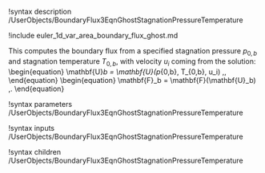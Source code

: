 !syntax description /UserObjects/BoundaryFlux3EqnGhostStagnationPressureTemperature

!include euler_1d_var_area_boundary_flux_ghost.md

This computes the boundary flux from a specified stagnation pressure $p_{0,b}$
and stagnation temperature $T_{0,b}$, with velocity $u_i$ coming from the
solution:
\begin{equation}
  \mathbf{U}_b = \mathbf{U}(p_{0,b}, T_{0,b}, u_i) \,,
\end{equation}
\begin{equation}
  \mathbf{F}_b = \mathbf{F}(\mathbf{U}_b) \,.
\end{equation}

!syntax parameters /UserObjects/BoundaryFlux3EqnGhostStagnationPressureTemperature

!syntax inputs /UserObjects/BoundaryFlux3EqnGhostStagnationPressureTemperature

!syntax children /UserObjects/BoundaryFlux3EqnGhostStagnationPressureTemperature
